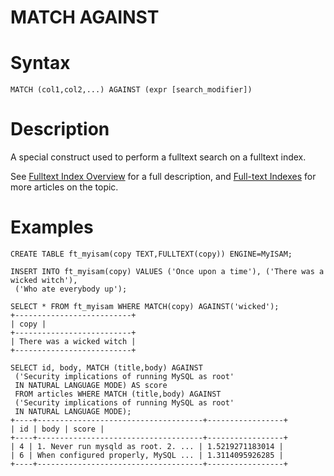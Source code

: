 # MATCH AGAINST

#

# Syntax

```
MATCH (col1,col2,...) AGAINST (expr [search_modifier])
```

#

# Description

A special construct used to perform a fulltext search on a fulltext index.

See [Fulltext Index Overview](/kb/en/fulltext-index-overview/) for a full description, and [Full-text Indexes](/kb/en/full-text-indexes/) for more articles on the topic.

#

# Examples

```
CREATE TABLE ft_myisam(copy TEXT,FULLTEXT(copy)) ENGINE=MyISAM;

INSERT INTO ft_myisam(copy) VALUES ('Once upon a time'), ('There was a wicked witch'), 
 ('Who ate everybody up');

SELECT * FROM ft_myisam WHERE MATCH(copy) AGAINST('wicked');
+--------------------------+
| copy |
+--------------------------+
| There was a wicked witch |
+--------------------------+
```

```
SELECT id, body, MATCH (title,body) AGAINST
 ('Security implications of running MySQL as root'
 IN NATURAL LANGUAGE MODE) AS score
 FROM articles WHERE MATCH (title,body) AGAINST
 ('Security implications of running MySQL as root'
 IN NATURAL LANGUAGE MODE);
+----+-------------------------------------+-----------------+
| id | body | score |
+----+-------------------------------------+-----------------+
| 4 | 1. Never run mysqld as root. 2. ... | 1.5219271183014 |
| 6 | When configured properly, MySQL ... | 1.3114095926285 |
+----+-------------------------------------+-----------------+
```